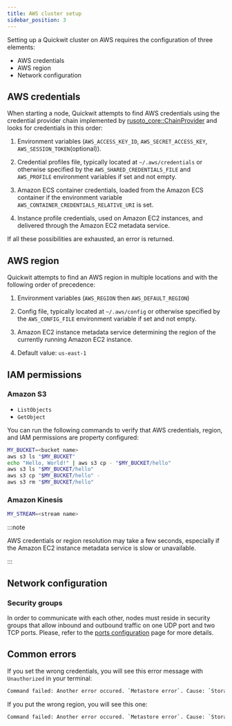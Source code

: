```yaml
---
title: AWS cluster setup
sidebar_position: 3
---
```


Setting up a Quickwit cluster on AWS requires the configuration of three elements:
- AWS credentials
- AWS region
- Network configuration

## AWS credentials

When starting a node, Quickwit attempts to find AWS credentials using the credential provider chain implemented by [rusoto_core::ChainProvider](https://docs.rs/rusoto_credential/latest/rusoto_credential/struct.ChainProvider.html) and looks for credentials in this order:

1. Environment variables (`AWS_ACCESS_KEY_ID`, `AWS_SECRET_ACCESS_KEY`, `AWS_SESSION_TOKEN`(optional)).

2. Credential profiles file, typically located at `~/.aws/credentials` or otherwise specified by the `AWS_SHARED_CREDENTIALS_FILE` and `AWS_PROFILE` environment variables if set and not empty.

3. Amazon ECS container credentials, loaded from the Amazon ECS container if the environment variable `AWS_CONTAINER_CREDENTIALS_RELATIVE_URI` is set.

4. Instance profile credentials, used on Amazon EC2 instances, and delivered through the Amazon EC2 metadata service.

If all these possibilities are exhausted, an error is returned.


## AWS region

Quickwit attempts to find an AWS region in multiple locations and with the following order of precedence:

1. Environment variables (`AWS_REGION` then `AWS_DEFAULT_REGION`)

2. Config file, typically located at `~/.aws/config` or otherwise specified by the `AWS_CONFIG_FILE` environment variable if set and not empty.

3. Amazon EC2 instance metadata service determining the region of the currently running Amazon EC2 instance.

4. Default value: `us-east-1`


## IAM permissions

### Amazon S3

- `ListObjects`
- `GetObject`

You can run the following commands to verify that AWS credentials, region, and IAM permissions are property configured:

```bash
MY_BUCKET=<bucket name>
aws s3 ls "$MY_BUCKET"
echo "Hello, World!" | aws s3 cp - "$MY_BUCKET/hello"
aws s3 ls "$MY_BUCKET/hello"
aws s3 cp "$MY_BUCKET/hello" -
aws s3 rm "$MY_BUCKET/hello"
```

### Amazon Kinesis

```bash
MY_STREAM=<stream name>
```




:::note

AWS credentials or region resolution may take a few seconds, especially if the Amazon EC2 instance metadata service is slow or unavailable.

:::


## Network configuration

### Security groups

In order to communicate with each other, nodes must reside in security groups that allow inbound and outbound traffic on one UDP port and two TCP ports. Please, refer to the [ports configuration](../configuration/ports-config.md) page for more details.


## Common errors

If you set the wrong credentials, you will see this error message with `Unauthorized` in your terminal:

```bash
Command failed: Another error occured. `Metastore error`. Cause: `StorageError(kind=Unauthorized, source=Failed to fetch object: s3://quickwit-dev/my-hdfs/metastore.json)`
```

If you put the wrong region, you will see this one:

```bash
Command failed: Another error occured. `Metastore error`. Cause: `StorageError(kind=InternalError, source=Failed to fetch object: s3://your-bucket/your-index/metastore.json)`.
```
